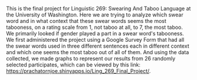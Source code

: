   This is the final project for Linguistic 269: Swearing And Taboo Language at the University of Washington. 
Here we are trying to analyze which swear word and in what context that these swear words seems the most tabooness, on a rating scale from 1, not taboo at all, to 7, the most taboo.
We primarily looked if gender played a part in a swear word's tabooness.
We first administered the project using a Google Survey Form that had all the swear words used in three different sentences each in different context and which one seems the most taboo out of all of them.
And using the data collected, we made graphs to represent our results from 26 randomly selected participates, which can be viewed by this link: https://prachatornjoe.shinyapps.io/Ling_269_Final_Project/.
